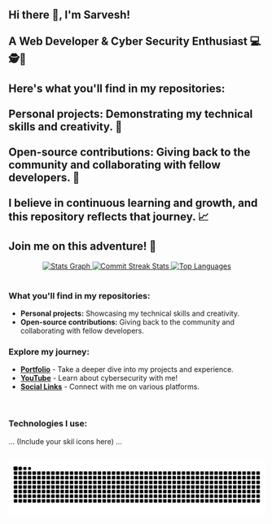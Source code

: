 <h2 align="left">Hi there 👋, I'm Sarvesh!<br><br>A Web Developer & Cyber Security Enthusiast 💻🕵️🔐<br><br>Here's what you'll find in my repositories:<br><br>Personal projects: Demonstrating my technical skills and creativity. 🧠<br><br>Open-source contributions: Giving back to the community and collaborating with fellow developers. 💪<br><br>I believe in continuous learning and growth, and this repository reflects that journey. 📈<br><br>Join me on this adventure! 🚀</h2>
<div align="center">

  <a href="https://github.com/sarvesh-official/sarvesh-official/stargazers">
    <img src="https://github-readme-stats.vercel.app/api?username=sarvesh-official&hide_title=true&hide_rank=true&show_icons=true&include_all_commits=true&count_private=true&disable_animations=false&theme=dracula&locale=en&hide_border=false" alt="Stats Graph" height="150" />
  </a>
  <a href="https://github.com/sarvesh-official/sarvesh-official/commits">
    <img src="https://github-readme-streak-stats.herokuapp.com/?user=sarvesh-official&theme=radical&hide_border=false" alt="Commit Streak Stats" height="150" />
  </a>
  <a href="https://github.com/sarvesh-official/sarvesh-official/languages">
    <img src="https://github-readme-stats.vercel.app/api/top-langs?username=sarvesh-official&locale=en&hide_title=false&layout=compact&card_width=320&langs_count=5&theme=dracula&hide_border=false" alt="Top Languages" height="150" />
  </a>

</div>

<br>

### What you'll find in my repositories:

* **Personal projects:** Showcasing my technical skills and creativity. 
* **Open-source contributions:** Giving back to the community and collaborating with fellow developers. 

### Explore my journey:

* **[Portfolio](https://www.sarvee.dev/)**  -  Take a deeper dive into my projects and experience. 
* **[YouTube](https://www.youtube.com/c/tamilcybersec)** - Learn about cybersecurity with me!  
* **[Social Links](https://www.sarvee.dev/contact)** - Connect with me on various platforms.  

<br>

### Technologies I use:

<div align="left">
  ... (Include your skil icons here) ...
</div>

<br>

![Snake animation](https://github.com/sarvesh-official/sarvesh-official/blob/output/snake.svg)
